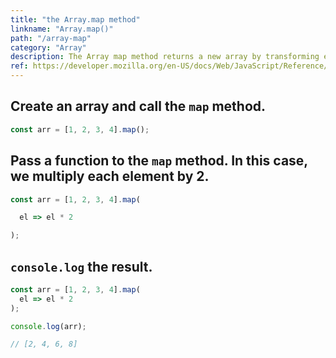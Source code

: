 ```yaml
---
title: "the Array.map method"
linkname: "Array.map()"
path: "/array-map"
category: "Array"
description: The Array map method returns a new array by transforming each element of the input array by the function you provide.
ref: https://developer.mozilla.org/en-US/docs/Web/JavaScript/Reference/Global_Objects/Array/map
---
```


<!-- prettier-ignore-start -->

## Create an array and call the `map` method.

```javascript content
const arr = [1, 2, 3, 4].map();
```

## Pass a function to the `map` method. In this case, we multiply each element by 2.

```javascript start
const arr = [1, 2, 3, 4].map(
```

```javascript content
  el => el * 2
```

```javascript end
);
```

## `console.log` the result.

```javascript start
const arr = [1, 2, 3, 4].map(
  el => el * 2
);
```

```javascript content
console.log(arr);
```

```javascript after
// [2, 4, 6, 8]
```

<!-- prettier-ignore-end -->
